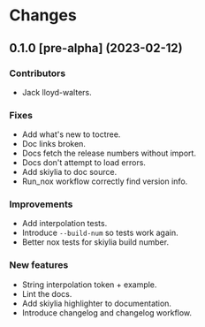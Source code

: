 # Changes

## 0.1.0 [pre-alpha] (2023-02-12)

### Contributors
 - Jack lloyd-walters.

### Fixes
 - Add what's new to toctree.
 - Doc links broken.
 - Docs fetch the release numbers without import.
 - Docs don't attempt to load errors.
 - Add skiylia to doc source.
 - Run_nox workflow correctly find version info.

### Improvements
 - Add interpolation tests.
 - Introduce `--build-num` so tests work again.
 - Better nox tests for skiylia build number.

### New features
 - String interpolation token + example.
 - Lint the docs.
 - Add skiylia highlighter to documentation.
 - Introduce changelog and changelog workflow.

